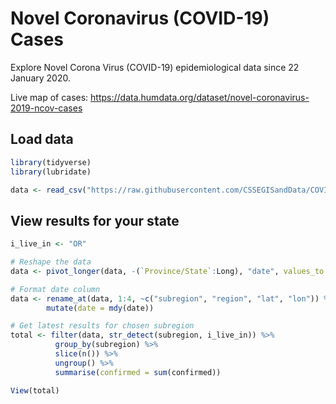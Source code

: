 # Novel Coronavirus (COVID-19) Cases

Explore Novel Corona Virus (COVID-19) epidemiological data since 22 January 2020.

Live map of cases: https://data.humdata.org/dataset/novel-coronavirus-2019-ncov-cases

## Load data

```r
library(tidyverse)
library(lubridate)

data <- read_csv("https://raw.githubusercontent.com/CSSEGISandData/COVID-19/master/csse_covid_19_data/csse_covid_19_time_series/time_series_19-covid-Confirmed.csv")

```

## View results for your state

```r
i_live_in <- "OR"

# Reshape the data
data <- pivot_longer(data, -(`Province/State`:Long), "date", values_to = "confirmed")

# Format date column
data <- rename_at(data, 1:4, ~c("subregion", "region", "lat", "lon")) %>%
        mutate(date = mdy(date))

# Get latest results for chosen subregion
total <- filter(data, str_detect(subregion, i_live_in)) %>%
          group_by(subregion) %>%
          slice(n()) %>%
          ungroup() %>%
          summarise(confirmed = sum(confirmed))

View(total)
```
